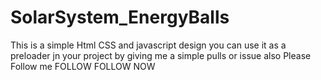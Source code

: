 # SolarSystem_EnergyBalls
This is a simple Html CSS and javascript design you can use it as a preloader jn your project by giving me a simple pulls or issue also Please Follow me FOLLOW FOLLOW NOW
